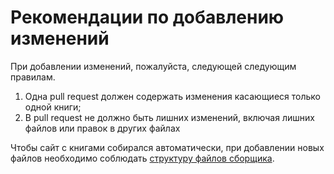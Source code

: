 # Рекомендации по добавлению изменений

При добавлении изменений, пожалуйста, следующей следующим правилам.

1. Одна pull request должен содержать изменения касающиеся только одной книги;
2. В pull request не должно быть лишних изменений, включая лишних файлов или правок в других файлах

Чтобы сайт с книгами собирался автоматически, при добавлении новых файлов необходимо соблюдать [структуру файлов сборщика](https://github.com/ZaryaXYZ/comtext_builder/blob/main/structure.md).
